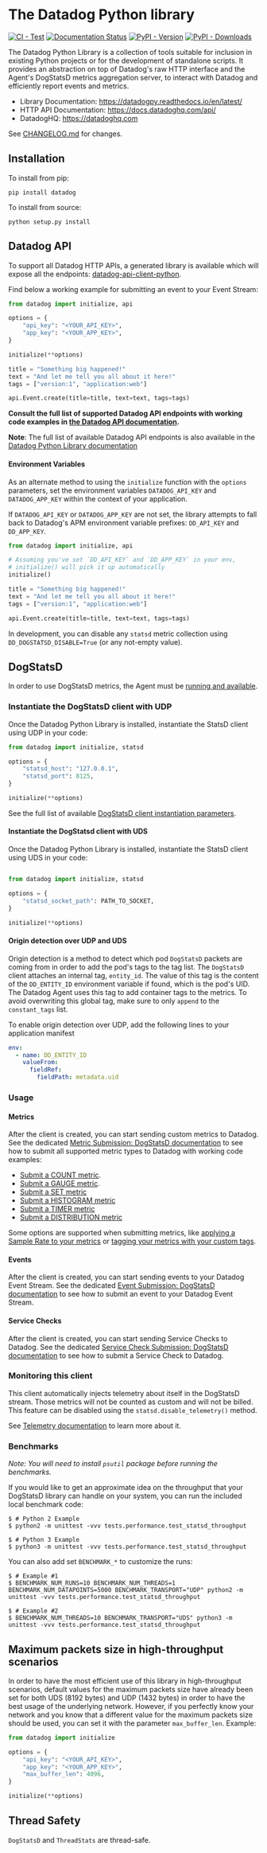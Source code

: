 # The Datadog Python library

[![CI - Test](https://github.com/DataDog/datadogpy/actions/workflows/test.yml/badge.svg)](https://github.com/DataDog/datadogpy/actions/workflows/test.yml)
[![Documentation Status](https://readthedocs.org/projects/datadogpy/badge/?version=latest)](https://readthedocs.org/projects/datadogpy/?badge=latest)
[![PyPI - Version](https://img.shields.io/pypi/v/datadog.svg)](https://pypi.org/project/datadog)
[![PyPI - Downloads](https://pepy.tech/badge/datadog)](https://pepy.tech/project/datadog)

The Datadog Python Library is a collection of tools suitable for inclusion in existing Python projects or for the development of standalone scripts. It provides an abstraction on top of Datadog's raw HTTP interface and the Agent's DogStatsD metrics aggregation server, to interact with Datadog and efficiently report events and metrics.

- Library Documentation: https://datadogpy.readthedocs.io/en/latest/
- HTTP API Documentation: https://docs.datadoghq.com/api/
- DatadogHQ: https://datadoghq.com

See [CHANGELOG.md](https://github.com/DataDog/datadogpy/blob/master/CHANGELOG.md) for changes.

## Installation

To install from pip:

    pip install datadog

To install from source:

    python setup.py install

## Datadog API

To support all Datadog HTTP APIs, a generated library is
available which will expose all the endpoints:
[datadog-api-client-python](https://github.com/DataDog/datadog-api-client-python).

Find below a working example for submitting an event to your Event Stream:

```python
from datadog import initialize, api

options = {
    "api_key": "<YOUR_API_KEY>",
    "app_key": "<YOUR_APP_KEY>",
}

initialize(**options)

title = "Something big happened!"
text = "And let me tell you all about it here!"
tags = ["version:1", "application:web"]

api.Event.create(title=title, text=text, tags=tags)
```

**Consult the full list of supported Datadog API endpoints with working code examples in [the Datadog API documentation](https://docs.datadoghq.com/api/latest/?code-lang=python).**

**Note**: The full list of available Datadog API endpoints is also available in the [Datadog Python Library documentation](https://datadogpy.readthedocs.io/en/latest/)

#### Environment Variables

As an alternate method to using the `initialize` function with the `options` parameters, set the environment variables `DATADOG_API_KEY` and `DATADOG_APP_KEY` within the context of your application.

If `DATADOG_API_KEY` or `DATADOG_APP_KEY` are not set, the library attempts to fall back to Datadog's APM environment variable prefixes: `DD_API_KEY` and `DD_APP_KEY`.

```python
from datadog import initialize, api

# Assuming you've set `DD_API_KEY` and `DD_APP_KEY` in your env,
# initialize() will pick it up automatically
initialize()

title = "Something big happened!"
text = "And let me tell you all about it here!"
tags = ["version:1", "application:web"]

api.Event.create(title=title, text=text, tags=tags)
```

In development, you can disable any `statsd` metric collection using `DD_DOGSTATSD_DISABLE=True` (or any not-empty value).

## DogStatsD

In order to use DogStatsD metrics, the Agent must be [running and available](https://docs.datadoghq.com/developers/dogstatsd/?code-lang=python).

### Instantiate the DogStatsD client with UDP

Once the Datadog Python Library is installed, instantiate the StatsD client using UDP in your code:

```python
from datadog import initialize, statsd

options = {
    "statsd_host": "127.0.0.1",
    "statsd_port": 8125,
}

initialize(**options)
```

See the full list of available [DogStatsD client instantiation parameters](https://docs.datadoghq.com/developers/dogstatsd/?code-lang=python#client-instantiation-parameters).

#### Instantiate the DogStatsd client with UDS

Once the Datadog Python Library is installed, instantiate the StatsD client using UDS in your code:
```python

from datadog import initialize, statsd

options = {
    "statsd_socket_path": PATH_TO_SOCKET,
}

initialize(**options)
```

#### Origin detection over UDP and UDS

Origin detection is a method to detect which pod `DogStatsD` packets are coming from in order to add the pod's tags to the tag list.
The `DogStatsD` client attaches an internal tag, `entity_id`. The value of this tag is the content of the `DD_ENTITY_ID` environment variable if found, which is the pod's UID. The Datadog Agent uses this tag to add container tags to the metrics. To avoid overwriting this global tag, make sure to only `append` to the `constant_tags` list.

To enable origin detection over UDP, add the following lines to your application manifest
```yaml
env:
  - name: DD_ENTITY_ID
    valueFrom:
      fieldRef:
        fieldPath: metadata.uid
```

### Usage
#### Metrics

After the client is created, you can start sending custom metrics to Datadog. See the dedicated [Metric Submission: DogStatsD documentation](https://docs.datadoghq.com/metrics/dogstatsd_metrics_submission/?code-lang=python) to see how to submit all supported metric types to Datadog with working code examples:

* [Submit a COUNT metric](https://docs.datadoghq.com/metrics/dogstatsd_metrics_submission/?code-lang=python#count).
* [Submit a GAUGE metric](https://docs.datadoghq.com/metrics/dogstatsd_metrics_submission/?code-lang=python#gauge).
* [Submit a SET metric](https://docs.datadoghq.com/metrics/dogstatsd_metrics_submission/?code-lang=python#set)
* [Submit a HISTOGRAM metric](https://docs.datadoghq.com/metrics/dogstatsd_metrics_submission/?code-lang=python#histogram)
* [Submit a TIMER metric](https://docs.datadoghq.com/metrics/dogstatsd_metrics_submission/?code-lang=python#timer)
* [Submit a DISTRIBUTION metric](https://docs.datadoghq.com/metrics/dogstatsd_metrics_submission/?code-lang=python#distribution)

Some options are supported when submitting metrics, like [applying a Sample Rate to your metrics](https://docs.datadoghq.com/metrics/dogstatsd_metrics_submission/?code-lang=python#metric-submission-options) or [tagging your metrics with your custom tags](https://docs.datadoghq.com/metrics/dogstatsd_metrics_submission/?code-lang=python#metric-tagging).

#### Events

After the client is created, you can start sending events to your Datadog Event Stream. See the dedicated [Event Submission: DogStatsD documentation](https://docs.datadoghq.com/events/guides/dogstatsd/?code-lang=python) to see how to submit an event to your Datadog Event Stream.

#### Service Checks

After the client is created, you can start sending Service Checks to Datadog. See the dedicated [Service Check Submission: DogStatsD documentation](https://docs.datadoghq.com/developers/service_checks/dogstatsd_service_checks_submission/?code-lang=python) to see how to submit a Service Check to Datadog.

### Monitoring this client

This client automatically injects telemetry about itself in the DogStatsD stream.
Those metrics will not be counted as custom and will not be billed. This feature can be disabled using the `statsd.disable_telemetry()` method.

See [Telemetry documentation](https://docs.datadoghq.com/developers/dogstatsd/high_throughput/?code-lang=python#client-side-telemetry) to learn more about it.

### Benchmarks

_Note: You will need to install `psutil` package before running the benchmarks._

If you would like to get an approximate idea on the throughput that your DogStatsD library
can handle on your system, you can run the included local benchmark code:

```sh-session
$ # Python 2 Example
$ python2 -m unittest -vvv tests.performance.test_statsd_throughput

$ # Python 3 Example
$ python3 -m unittest -vvv tests.performance.test_statsd_throughput
```

You can also add set `BENCHMARK_*` to customize the runs:
```sh-session
$ # Example #1
$ BENCHMARK_NUM_RUNS=10 BENCHMARK_NUM_THREADS=1 BENCHMARK_NUM_DATAPOINTS=5000 BENCHMARK_TRANSPORT="UDP" python2 -m unittest -vvv tests.performance.test_statsd_throughput

$ # Example #2
$ BENCHMARK_NUM_THREADS=10 BENCHMARK_TRANSPORT="UDS" python3 -m unittest -vvv tests.performance.test_statsd_throughput
```

## Maximum packets size in high-throughput scenarios

In order to have the most efficient use of this library in high-throughput scenarios,
default values for the maximum packets size have already been set for both UDS (8192 bytes)
and UDP (1432 bytes) in order to have the best usage of the underlying network.
However, if you perfectly know your network and you know that a different value for the maximum packets
size should be used, you can set it with the parameter `max_buffer_len`. Example:

```python
from datadog import initialize

options = {
    "api_key": "<YOUR_API_KEY>",
    "app_key": "<YOUR_APP_KEY>",
    "max_buffer_len": 4096,
}

initialize(**options)
```

## Thread Safety

`DogStatsD` and `ThreadStats` are thread-safe.
